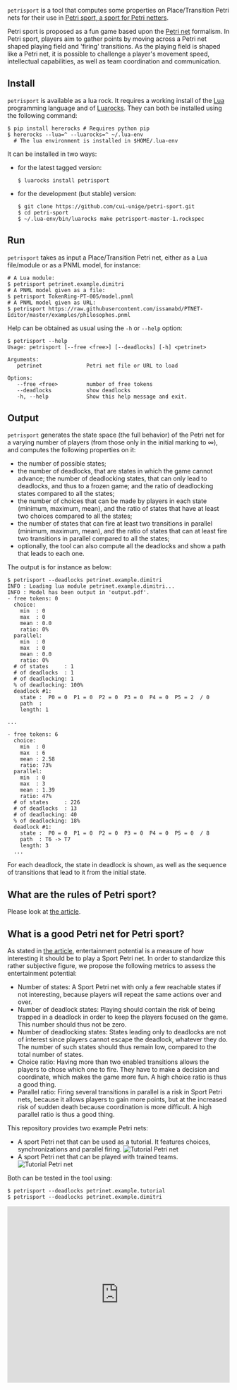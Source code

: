 `petrisport` is a tool that computes some properties on Place/Transition
Petri nets for their use in [Petri sport, a sport for Petri netters](...).

Petri sport is proposed as a fun game based upon
the [Petri net](https://en.wikipedia.org/wiki/Petri_net) formalism.
In Petri sport,
players aim to gather points by moving across a Petri net
shaped playing field and 'firing' transitions.
As the playing field is shaped like a Petri net,
it is possible to challenge a player's movement speed,
intellectual capabilities, as well as team coordination and communication.

## Install

`petrisport` is available as a lua rock.
It requires a working install of the [Lua](https://www.lua.org)
programming language and of [Luarocks](https://luarocks.org).
They can both be installed using the following command:

```console
$ pip install hererocks # Requires python pip
$ hererocks --lua=^ --luarocks=^ ~/.lua-env
  # The lua environment is installed in $HOME/.lua-env
```

It can be installed in two ways:

* for the latest tagged version:
  ```console
  $ luarocks install petrisport
  ```
* for the development (but stable) version:
  ```console
  $ git clone https://github.com/cui-unige/petri-sport.git
  $ cd petri-sport
  $ ~/.lua-env/bin/luarocks make petrisport-master-1.rockspec
  ```

## Run

`petrisport` takes as input a Place/Transition Petri net,
either as a Lua file/module or as a PNML model,
for instance:

```console
# A Lua module:
$ petrisport petrinet.example.dimitri
# A PNML model given as a file:
$ petrisport TokenRing-PT-005/model.pnml
# A PNML model given as URL:
$ petrisport https://raw.githubusercontent.com/issamabd/PTNET-Editor/master/examples/philosophes.pnml
```

Help can be obtained as usual using the `-h` or `--help` option:
```console
$ petrisport --help
Usage: petrisport [--free <free>] [--deadlocks] [-h] <petrinet>

Arguments:
   petrinet              Petri net file or URL to load

Options:
   --free <free>         number of free tokens
   --deadlocks           show deadlocks
   -h, --help            Show this help message and exit.
```

## Output

`petrisport` generates the state space (the full behavior) of the Petri net
for a varying number of players (from those only in the initial marking to ∞),
and computes the following properties on it:

* the number of possible states;
* the number of deadlocks,
  that are states in which the game cannot advance;
  the number of deadlocking states,
  that can only lead to deadlocks, and thus to a frozen game;
  and the ratio of deadlocking states
  compared to all the states;
* the number of choices that can be made by players in each state
  (minimum, maximum, mean),
  and the ratio of states that have at least two choices
  compared to all the states;
* the number of states that can fire at least two transitions in parallel
  (minimum, maximum, mean),
  and the ratio of states that can at least fire two transitions in parallel
  compared to all the states;
* optionally, the tool can also compute all the deadlocks
  and show a path that leads to each one.

The output is for instance as below:
```console
$ petrisport --deadlocks petrinet.example.dimitri
INFO : Loading lua module petrinet.example.dimitri...
INFO : Model has been output in 'output.pdf'.
- free tokens: 0
  choice:
    min  : 0
    max  : 0
    mean : 0.0
    ratio: 0%
  parallel:
    min  : 0
    max  : 0
    mean : 0.0
    ratio: 0%
  # of states     : 1
  # of deadlocks  : 1
  # of deadlocking: 1
  % of deadlocking: 100%
  deadlock #1:
    state :  P0 = 0  P1 = 0  P2 = 0  P3 = 0  P4 = 0  P5 = 2  / 0
    path  :
    length: 1

...

- free tokens: 6
  choice:
    min  : 0
    max  : 6
    mean : 2.58
    ratio: 73%
  parallel:
    min  : 0
    max  : 3
    mean : 1.39
    ratio: 47%
  # of states     : 226
  # of deadlocks  : 13
  # of deadlocking: 40
  % of deadlocking: 18%
  deadlock #1:
    state :  P0 = 0  P1 = 0  P2 = 0  P3 = 0  P4 = 0  P5 = 0  / 8
    path  : T6 -> T7
    length: 3
  ...
```

For each deadlock, the state in deadlock is shown,
as well as the sequence of transitions that lead to it from the initial state.

## What are the rules of Petri sport?

Please look at [the article](...).

## What is a good Petri net for Petri sport?

As stated in [the article](...),
entertainment potential is a measure of how interesting
it should be to play a Sport Petri net.
In order to standardize this rather subjective figure,
we propose the following metrics to assess the entertainment potential:

* Number of states:
  A Sport Petri net with only a few reachable states if not interesting,
  because players will repeat the same actions over and over.
* Number of deadlock states:
  Playing should contain the risk of being trapped in a deadlock
  in order to keep the players focused on the game.
  This number should thus not be zero.
* Number of deadlocking states:
  States leading only to deadlocks are not of interest since
  players cannot escape the deadlock, whatever they do.
  The number of such states should thus remain low,
  compared to the total number of states.
* Choice ratio:
  Having more than two enabled transitions allows the players to chose
  which one to fire.
  They have to make a decision and coordinate, which makes the game more fun.
  A high choice ratio is thus a good thing.
* Parallel ratio:
  Firing several transitions in parallel is a risk in Sport Petri nets,
  because it allows players to gain more points,
  but at the increased risk of sudden death
  because coordination is more difficult.
  A high parallel ratio is thus a good thing.

This repository provides two example Petri nets:

* A sport Petri net that can be used as a tutorial.
  It features choices, synchronizations and parallel firing.
  ![Tutorial Petri net](images/example-tutorial.png)
* A sport Petri net that can be played with trained teams.
  ![Tutorial Petri net](images/example-dimitri.png)

Both can be tested in the tool using:

```console
$ petrisport --deadlocks petrinet.example.tutorial
$ petrisport --deadlocks petrinet.example.dimitri
```

<iframe width="100%" height="400px" src="https://cui-unige.github.io/petrisport/PNSE2018-presentation/" frameborder="0" />
